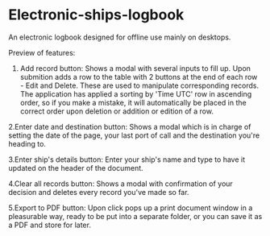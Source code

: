 # Electronic-ships-logbook
An electronic logbook designed for offline use mainly on desktops.

Preview of features:

1. Add record button:
Shows a modal with several inputs to fill up. Upon submition adds a row to the table with 2 buttons at the end of each row - Edit and Delete. These are used to manipulate corresponding records. The application has applied a sorting by 'Time UTC' row in ascending order, so if you make a mistake, it will automatically be placed in the correct order upon deletion or addition or edition of a row.

2.Enter date and destination button:
Shows a modal which is in charge of setting the date of the page, your last port of call and the destination you're heading to.

3.Enter ship's details button:
Enter your ship's name and type to have it updated on the header of the document.

4.Clear all records button:
Shows a modal with confirmation of your decision and deletes every record you've made so far.

5.Export to PDF button:
Upon click pops up a print document window in a pleasurable way, ready to be put into a separate folder, or you can save it as a PDF and store for later.
